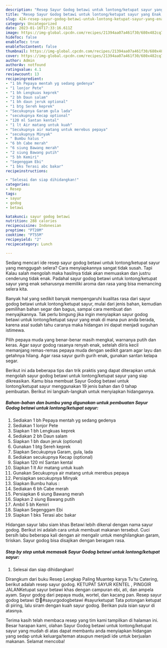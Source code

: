 ```yaml
---
description: "Resep Sayur Godog betawi untuk lontong/ketupat sayur yang Enak, Buat Buka Puasa}"
title: "Resep Sayur Godog betawi untuk lontong/ketupat sayur yang Enak, Buat Buka Puasa}"
slug: 424-resep-sayur-godog-betawi-untuk-lontong-ketupat-sayur-yang-enak-buat-buka-puasa
category: Uncategorized
date: 2023-01-16T17:33:16.611Z
image: https://img-global.cpcdn.com/recipes/21394aa07a461f30/680x482cq70/sayur-godog-betawi-untuk-lontongketupat-sayur-foto-resep-utama.jpg
hideToc: false
enableToc: true
enableTocContent: false
thumbnail: https://img-global.cpcdn.com/recipes/21394aa07a461f30/680x482cq70/sayur-godog-betawi-untuk-lontongketupat-sayur-foto-resep-utama.jpg
cover: https://img-global.cpcdn.com/recipes/21394aa07a461f30/680x482cq70/sayur-godog-betawi-untuk-lontongketupat-sayur-foto-resep-utama.jpg
author: Admin
authorAv: notfound
ratingvalue: 4.1
reviewcount: 13
recipeingredient:
- "1 bh Pepaya mentah yg sedang gedenya"
- "1 lonjor Pete"
- "1 bh Lengkuas keprek"
- "2 bh Daun salam"
- "1 bh daun jeruk optional"
- "1 btg Sereh keprek"
- "Secukupnya Garam gula lada"
- "secukupnya Kecap optional"
- "120 ml Santan kental"
- "1 lt Air matang untuk kuah"
- "Secukupnya air matang untuk merebus pepaya"
- "secukupnya Minyak"
- " Bumbu halus "
- "6 bh Cabe merah"
- "6 siung Bawang merah"
- "2 siung Bawang putih"
- "5 bh Kemiri"
- "Segenggam Ebi"
- "1 bks Terasi abc bakar"
recipeinstructions:

- "Selesai dan siap dihidangkan!"
categories:
- Resep
tags:
- sayur
- godog
- betawi

katakunci: sayur godog betawi 
nutrition: 288 calories
recipecuisine: Indonesian
preptime: "PT20M"
cooktime: "PT55M"
recipeyield: "2"
recipecategory: Lunch

---
```



Sedang mencari ide resep sayur godog betawi untuk lontong/ketupat sayur yang menggugah selera? Cara menyiapkannya sangat tidak susah. Tapi Kalau salah mengolah maka hasilnya tidak akan memuaskan dan justru cenderung tidak enak. Padahal sayur godog betawi untuk lontong/ketupat sayur yang enak seharusnya memiliki aroma dan rasa yang bisa memancing selera kita.


Banyak hal yang sedikit banyak mempengaruhi kualitas rasa dari sayur godog betawi untuk lontong/ketupat sayur, mulai dari jenis bahan, kemudian pemilihan bahan segar dan bagus, sampai cara membuat dan menyajikannya. Tak perlu bingung jika ingin menyiapkan sayur godog betawi untuk lontong/ketupat sayur yang enak di mana pun anda berada, karena asal sudah tahu caranya maka hidangan ini dapat menjadi suguhan istimewa.

Pilih pepaya muda yang benar-benar masih mengkal, warnanya putih dan keras. Agar sayur godog rasanya renyah enak, setelah diiris kecil memanjang remas-remas pepaya muda dengan sedikit garam agar layu dan getahnya hilang. Agar rasa sayur gurih gurih enak, gunakan santan kelapa segar.


Berikut ini ada beberapa tips dan trik praktis yang dapat diterapkan untuk mengolah sayur godog betawi untuk lontong/ketupat sayur yang siap dikreasikan. Kamu bisa membuat Sayur Godog betawi untuk lontong/ketupat sayur menggunakan 19 jenis bahan dan 0 tahap pembuatan. Berikut ini langkah-langkah untuk menyiapkan hidangannya.

<!--inarticleads1-->

##### Bahan-bahan dan bumbu yang digunakan untuk pembuatan Sayur Godog betawi untuk lontong/ketupat sayur:

1. Sediakan 1 bh Pepaya mentah yg sedang gedenya
1. Sediakan 1 lonjor Pete
1. Siapkan 1 bh Lengkuas keprek
1. Sediakan 2 bh Daun salam
1. Siapkan 1 bh daun jeruk (optional)
1. Gunakan 1 btg Sereh keprek
1. Siapkan Secukupnya Garam, gula, lada
1. Sediakan secukupnya Kecap (optional)
1. Siapkan 120 ml Santan kental
1. Siapkan 1 lt Air matang untuk kuah
1. Gunakan Secukupnya air matang untuk merebus pepaya
1. Persiapkan secukupnya Minyak
1. Siapkan  Bumbu halus :
1. Sediakan 6 bh Cabe merah
1. Persiapkan 6 siung Bawang merah
1. Siapkan 2 siung Bawang putih
1. Ambil 5 bh Kemiri
1. Siapkan Segenggam Ebi
1. Siapkan 1 bks Terasi abc bakar


Hidangan sayur labu siam khas Betawi lebih dikenal dengan nama sayur godog. Berikut ini adalah cara untuk membuat makanan tersebut. Cuci bersih labu beberapa kali dengan air mengalir untuk menghilangkan garam, tiriskan. Sayur godog bisa disajikan dengan beragam rasa. 

<!--inarticleads2-->

##### Step by step untuk memasak Sayur Godog betawi untuk lontong/ketupat sayur:


1. Selesai dan siap dihidangkan!

Dirangkum dari buku Resep Lengkap Paling Muantep karya Tu&#39;tu Catering, berikut adalah resep sayur godog. KETUPAT SAYUR KENTEL , PINGGIR JALANKetupat sayur betawi khas dengan campuran ebi, ati, dan ampela ayam. Sayur godog dari pepaya muda, wortel, dan kacang pan. Resep sayur godog betawi 😍🤩#sayurgodogbetawi #sayurketupat Tata potongan ketupat di piring, lalu siram dengan kuah sayur godog. Berikan pula isian sayur di atasnya. 

Terima kasih telah membaca resep yang tim kami tampilkan di halaman ini. Besar harapan kami, olahan Sayur Godog betawi untuk lontong/ketupat sayur yang mudah di atas dapat membantu anda menyiapkan hidangan yang sedap untuk keluarga/teman ataupun menjadi ide untuk berjualan makanan. Selamat mencoba!
